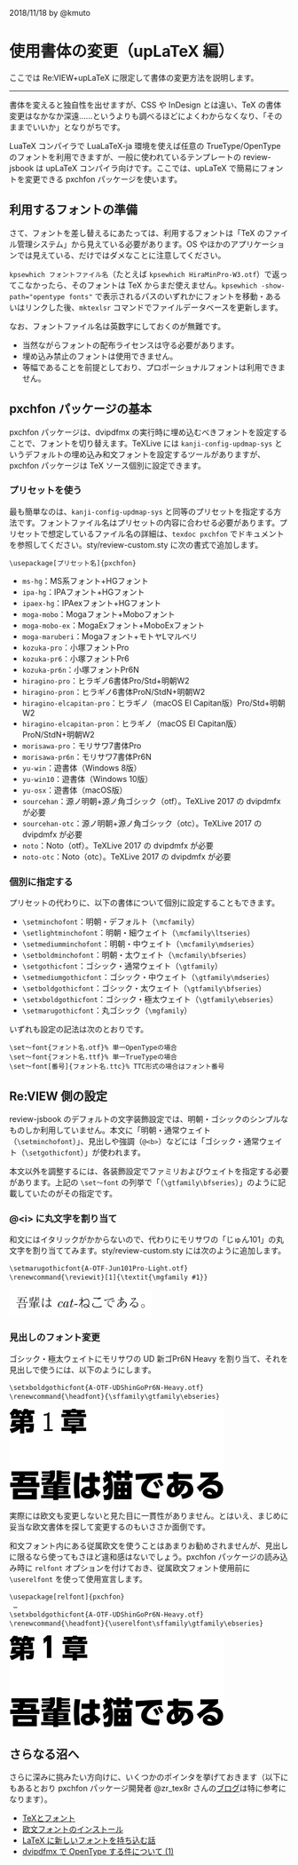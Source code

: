 2018/11/18 by @kmuto

# 使用書体の変更（upLaTeX 編）

ここでは Re:VIEW+upLaTeX に限定して書体の変更方法を説明します。

----

書体を変えると独自性を出せますが、CSS や InDesign とは違い、TeX の書体変更はなかなか深遠……というよりも調べるほどによくわからなくなり、「そのままでいいか」となりがちです。

LuaTeX コンパイラで LuaLaTeX-ja 環境を使えば任意の TrueType/OpenType のフォントを利用できますが、一般に使われているテンプレートの review-jsbook は upLaTeX コンパイラ向けです。ここでは、upLaTeX で簡易にフォントを変更できる pxchfon パッケージを使います。

## 利用するフォントの準備

さて、フォントを差し替えるにあたっては、利用するフォントは「TeX のファイル管理システム」から見えている必要があります。OS やほかのアプリケーションでは見えている、だけではダメなことに注意してください。

`kpsewhich フォントファイル名`（たとえば `kpsewhich HiraMinPro-W3.otf`）で返ってこなかったら、そのフォントは TeX からまだ使えません。`kpsewhich -show-path="opentype fonts"` で表示されるパスのいずれかにフォントを移動・あるいはリンクした後、`mktexlsr` コマンドでファイルデータベースを更新します。

なお、フォントファイル名は英数字にしておくのが無難です。

- 当然ながらフォントの配布ライセンスは守る必要があります。
- 埋め込み禁止のフォントは使用できません。
- 等幅であることを前提としており、プロポーショナルフォントは利用できません。

## pxchfon パッケージの基本

pxchfon パッケージは、dvipdfmx の実行時に埋め込むべきフォントを設定することで、フォントを切り替えます。TeXLive には `kanji-config-updmap-sys` というデフォルトの埋め込み和文フォントを設定するツールがありますが、pxchfon パッケージは TeX ソース個別に設定できます。

### プリセットを使う

最も簡単なのは、`kanji-config-updmap-sys` と同等のプリセットを指定する方法です。フォントファイル名はプリセットの内容に合わせる必要があります。プリセットで想定しているファイル名の詳細は、`texdoc pxchfon` でドキュメントを参照してください。sty/review-custom.sty に次の書式で追加します。

```
\usepackage[プリセット名]{pxchfon}
```

- `ms-hg`：MS系フォント+HGフォント
- `ipa-hg`：IPAフォント+HGフォント
- `ipaex-hg`：IPAexフォント+HGフォント
- `moga-mobo`：Mogaフォント+Moboフォント
- `moga-mobo-ex`：MogaExフォント+MoboExフォント
- `moga-maruberi`：Mogaフォント+モトヤLマルベリ
- `kozuka-pro`：小塚フォントPro
- `kozuka-pr6`：小塚フォントPr6
- `kozuka-pr6n`：小塚フォントPr6N
- `hiragino-pro`：ヒラギノ6書体Pro/Std+明朝W2
- `hiragino-pron`：ヒラギノ6書体ProN/StdN+明朝W2
- `hiragino-elcapitan-pro`：ヒラギノ（macOS El Capitan版）Pro/Std+明朝W2
- `hiragino-elcapitan-pron`：ヒラギノ（macOS El Capitan版）ProN/StdN+明朝W2
- `morisawa-pro`：モリサワ7書体Pro
- `morisawa-pr6n`：モリサワ7書体Pr6N
- `yu-win`：遊書体（Windows 8版）
- `yu-win10`：遊書体（Windows 10版）
- `yu-osx`：遊書体（macOS版）
- `sourcehan`：源ノ明朝+源ノ角ゴシック（otf）。TeXLive 2017 の dvipdmfx が必要
- `sourcehan-otc`：源ノ明朝+源ノ角ゴシック（otc）。TeXLive 2017 の dvipdmfx が必要
- `noto`：Noto（otf）。TeXLive 2017 の dvipdmfx が必要
- `noto-otc`：Noto（otc）。TeXLive 2017 の dvipdmfx が必要

### 個別に指定する

プリセットの代わりに、以下の書体について個別に設定することもできます。

- `\setminchofont`：明朝・デフォルト（`\mcfamily`）
- `\setlightminchofont`：明朝・細ウェイト（`\mcfamily\ltseries`）
- `\setmediumminchofont`：明朝・中ウェイト（`\mcfamily\mdseries`）
- `\setboldminchofont`：明朝・太ウェイト（`\mcfamily\bfseries`）
- `\setgothicfont`：ゴシック・通常ウェイト（`\gtfamily`）
- `\setmediumgothicfont`：ゴシック・中ウェイト（`\gtfamily\mdseries`）
- `\setboldgothicfont`：ゴシック・太ウェイト（`\gtfamily\bfseries`）
- `\setxboldgothicfont`：ゴシック・極太ウェイト（`\gtfamily\ebseries`）
- `\setmarugothicfont`：丸ゴシック（`\mgfamily`）

いずれも設定の記法は次のとおりです。

```
\set〜font{フォント名.otf}% 単一OpenTypeの場合
\set〜font{フォント名.ttf}% 単一TrueTypeの場合
\set〜font[番号]{フォント名.ttc}% TTC形式の場合はフォント番号
```

## Re:VIEW 側の設定

review-jsbook のデフォルトの文字装飾設定では、明朝・ゴシックのシンプルなものしか利用していません。本文に「明朝・通常ウェイト（`\setminchofont`）」、見出しや強調（`@<b>`）などには「ゴシック・通常ウェイト（`\setgothicfont`）」が使われます。

本文以外を調整するには、各装飾設定でファミリおよびウェイトを指定する必要があります。上記の `\set〜font` の列挙で「（`\gtfamily\bfseries`）」のように記載していたのがその指定です。

### @\<i\> に丸文字を割り当て

和文にはイタリックがかからないので、代わりにモリサワの「じゅん101」の丸文字を割り当ててみます。sty/review-custom.sty には次のように追加します。

```
\setmarugothicfont{A-OTF-Jun101Pro-Light.otf}
\renewcommand{\reviewit}[1]{\textit{\mgfamily #1}}
```

![イタリック装飾内の和文を丸文字に変更](images/pxchfon-italic.png)

### 見出しのフォント変更

ゴシック・極太ウェイトにモリサワの UD 新ゴPr6N Heavy を割り当て、それを見出しで使うには、以下のようにします。

```
\setxboldgothicfont{A-OTF-UDShinGoPr6N-Heavy.otf}
\renewcommand{\headfont}{\sffamily\gtfamily\ebseries}
```

![見出しの和文を極太に変更](images/pxchfon-title1.png)

実際には欧文も変更しないと見た目に一貫性がありません。とはいえ、まじめに妥当な欧文書体を探して変更するのもいささか面倒です。

和文フォント内にある従属欧文を使うことはあまりお勧めされませんが、見出しに限るなら使ってもさほど違和感はないでしょう。pxchfon パッケージの読み込み時に `relfont` オプションを付けておき、従属欧文フォント使用前に `\userelfont` を使って使用宣言します。

```
\usepackage[relfont]{pxchfon}
 …
\setxboldgothicfont{A-OTF-UDShinGoPr6N-Heavy.otf}
\renewcommand{\headfont}{\userelfont\sffamily\gtfamily\ebseries}
```

![見出しの欧文を従属欧文に変更](images/pxchfon-title2.png)

## さらなる沼へ

さらに深みに挑みたい方向けに、いくつかのポインタを挙げておきます（以下にもあるとおり pxchfon パッケージ開発者 @zr_tex8r さんの[ブログ](http://d.hatena.ne.jp/zrbabbler/)は特に参考になります）。

- [TeXとフォント](https://texwiki.texjp.org/?TeXとフォント)
- [欧文フォントのインストール](http://d.hatena.ne.jp/eggtoothcroc/20110906/p1)
- [LaTeX に新しいフォントを持ち込む話](http://d.hatena.ne.jp/zrbabbler/20110911/1315737566)
- [dvipdfmx で OpenType する件について (1)](http://d.hatena.ne.jp/zrbabbler/20110926/1317041905)
